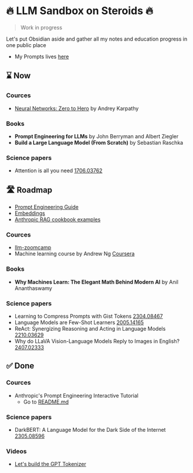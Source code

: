# 🔥 LLM Sandbox on Steroids 🔥

> Work in progress

Let's put Obsidian aside and gather all my notes and education progress in one public place

- My Prompts lives [here](prompts%2FREADME.md)

## ⌛ Now

### Cources
- [Neural Networks: Zero to Hero](https://karpathy.ai/zero-to-hero.html) by Andrey Karpathy

### Books
- **Prompt Engineering for LLMs** by John Berryman and Albert Ziegler
- **Build a Large Language Model (From Scratch)** by Sebastian Raschka 

### Science papers
- Attention is all you need [1706.03762](https://arxiv.org/abs/1706.03762)

## 🛣️ Roadmap

- [Prompt Engineering Guide](https://www.promptingguide.ai/)
- [Embeddings](https://docs.anthropic.com/en/docs/build-with-claude/embeddings)
- [Anthropic RAG cookbook examples](https://github.com/anthropics/anthropic-cookbook/tree/main/third_party)

### Cources
- [llm-zoomcamp](https://github.com/DataTalksClub/llm-zoomcamp)
- Machine learning course by Andrew Ng [Coursera](https://www.coursera.org/learn/machine-learning-course)

### Books
- **Why Machines Learn: The Elegant Math Behind Modern AI** by Anil Ananthaswamy 

### Science papers
- Learning to Compress Prompts with Gist Tokens [2304.08467](https://arxiv.org/abs/2304.08467)
- Language Models are Few-Shot Learners [2005.14165](http://arxiv.org/abs/2005.14165)
- ReAct: Synergizing Reasoning and Acting in Language Models [2210.03629](https://arxiv.org/abs/2210.03629)
- Why do LLaVA Vision-Language Models Reply to Images in English? [2407.02333](https://arxiv.org/abs/2407.02333)

## ✅ Done

### Cources
- Anthropic's Prompt Engineering Interactive Tutorial
  - Go to [README.md](anthropic%2Fprompting_tutorial%2FREADME.md)

### Science papers
- DarkBERT: A Language Model for the Dark Side of the Internet [2305.08596](https://arxiv.org/abs/2305.08596)

### Videos

- [Let's build the GPT Tokenizer](https://www.youtube.com/watch?v=zduSFxRajkE)